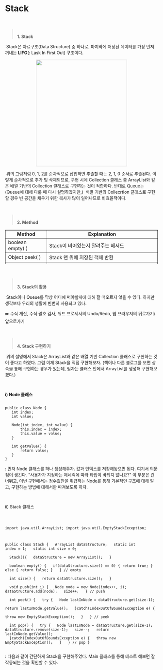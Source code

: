 # Stack

<p data-ke-size="size16">&nbsp;</p>
<blockquote data-ke-style="style2"><b><br />1. Stack</b></blockquote>
<p data-ke-size="size16">&nbsp;Stack은 자료구조(Data Structure) 중 하나로, 마지막에 저장된 데이터를 가장 먼저 꺼내는 <b>LIFO</b>(: Lask In First Out) 구조이다.&nbsp;</p>
<p align="center"><img src="https://user-images.githubusercontent.com/56003992/148509310-b6e5339c-7de4-4501-ae51-d2b8ff3b36d7.png"  width="300" height="350"></p>


<p data-ke-size="size16">&nbsp;위의 그림처럼 0, 1, 2를 순차적으로 삽입하면 추출할 때는 2, 1, 0 순서로 추출된다. 이렇게 순차적으로 추가 및 삭제되므로, 구현 시에 Collection 클래스 중 ArrayList와 같은 배열 기반의 Collection 클래스로 구현하는 것이 적합하다. 반대로&nbsp;Queue는 (Queue에 대해 다룰 때 다시 설명하겠지만,) &nbsp;배열 기반의 Collecrtion 클래스로 구현할 경우 빈 공간을 채우기 위한 복사가 많이 일어나므로 비효율적이다.</p>
<p data-ke-size="size16">&nbsp;</p>
<blockquote data-ke-style="style2"><br /><b>2. Method</b></blockquote>
<table style="border-collapse: collapse; width: 100%; height: 113px;" border="1" data-ke-align="alignLeft" data-ke-style="style12">
<tbody>
<tr style="height: 23px;">
<td style="width: 27.093023255813954%; text-align: center; height: 23px;"><b>Method</b></td>
<td style="width: 72.90697674418604%; text-align: center; height: 23px;"><b>Explanation</b></td>
</tr>
<tr style="height: 18px;">
<td style="width: 27.093023255813954%; height: 18px;">boolean empty( )</td>
<td style="width: 72.90697674418604%; height: 18px;">Stack이 비어있는지 알려주는 메서드</td>
</tr>
<tr style="height: 18px;">
<td style="width: 27.093023255813954%; height: 18px;">Object peek( )</td>
<td style="width: 72.90697674418604%; height: 18px;">Stack 맨 위에 저장된 객체 반환</td>
</tr>
<tr style="height: 18px;">
<td style="width: 27.093023255813954%; height: 18px;">Object pop( )</td>
<td style="width: 72.90697674418604%; height: 18px;">Stack 맨 위에 저장된 객체 추출</td>
</tr>
<tr style="height: 18px;">
<td style="width: 27.093023255813954%; height: 18px;">Object push(Object o)</td>
<td style="width: 72.90697674418604%; height: 18px;">Stack에 객체 o 삽입</td>
</tr>
<tr style="height: 18px;">
<td style="width: 27.093023255813954%; height: 18px;">int search(Object o)</td>
<td style="width: 72.90697674418604%; height: 18px;">Stack에서 객체 o를 찾아 인덱스 반환 (인덱스는 1부터 시작됨)</td>
</tr>
</tbody>
</table>
<p data-ke-size="size16">&nbsp;</p>
<blockquote data-ke-style="style2"><br /><b>3. Stack의 활용</b></blockquote>
<p data-ke-size="size16">&nbsp;Stack이나 Queue를 막상 어디에 써야할까에 대해 잘 떠오르지 않을 수 있다. 하지만 생각보다 우리의 생활에 빈번히 사용되고 있다.</p>
<p data-ke-size="size16">➡️ 수식 계산, 수식 괄호 검사, 워드 프로세서의 Undo/Redo, 웹 브라우저의 뒤로가기/앞으로가기</p>
<p data-ke-size="size16">&nbsp;</p>
<blockquote data-ke-style="style2"><br /><b>4. Stack 구현하기</b></blockquote>
<p data-ke-size="size16">&nbsp;위의 설명에서 Stack은 ArrayList와 같은 배열 기반 Collection 클래스로 구현하는 것이 좋다고 하였다. 그럼 이제 Stack을 직접 구현해보자. (책이나 다른 블로그를 보면 상속을 통해 구현하는 경우가 있는데, 필자는 클래스 안에서 ArrayList를 생성해 구현해보겠다.)</p>
<p data-ke-size="size16">&nbsp;</p>
<p data-ke-size="size16"><b>i) Node 클래스</b></p>
<pre id="code_1641540584965" class="java" data-ke-language="java" data-ke-type="codeblock"><code>
public class Node {
&nbsp;	int index;
&nbsp;	int value;
&nbsp;	
&nbsp;	Node(int index, int value) {
&nbsp;		this.index = index;
&nbsp;		this.value = value;
&nbsp;	}
&nbsp;	
&nbsp;	int getValue() {
&nbsp;		return value;
&nbsp;	}
}
</code></pre>
<p data-ke-size="size16">: 먼저 Node 클래스를 하나 생성해주자. 값과 인덱스를 저장해놓으면 된다. 여기서 의문점이 생긴다. "사용자가 지정하는 제네릭에 따라 타입이 바뀌지 않나요?" 이 부분은 건너뛰고, 이번 구현에서는 정수값만을 취급하는 Node를 통해 기본적인 구조에 대해 알고, 구현하는 방법에 대해서만 따져보도록 하자.</p>
<p data-ke-size="size16">&nbsp;</p>
<p data-ke-size="size16">ii) Stack 클래스</p>
<pre id="code_1641541008175" class="java" data-ke-language="java" data-ke-type="codeblock"><code>

import java.util.ArrayList;
import java.util.EmptyStackException;

public class Stack {
&nbsp;	ArrayList<Node> dataStructure;
&nbsp;	static int index = 1;
&nbsp;	static int size = 0;
&nbsp;	
&nbsp;	Stack(){
&nbsp;		dataStructure = new ArrayList<Node>();
&nbsp;	}
&nbsp;	
&nbsp;	boolean empty() {
&nbsp;		if(dataStructure.size() == 0)  { return true; }
&nbsp;		else  { return false; }
&nbsp;	}	// empty
&nbsp;	
&nbsp;	int size() {
&nbsp;		return dataStructure.size();
&nbsp;	}
&nbsp;	
&nbsp;	void push(int i) {
&nbsp;		Node node = new Node(index++, i);
&nbsp;		dataStructure.add(node);
&nbsp;		size++;
&nbsp;	}	// push
&nbsp;	
&nbsp;	int peek() {
&nbsp;		try {
&nbsp;			Node lastInNode = dataStructure.get(size-1);
&nbsp;			return lastInNode.getValue();
&nbsp;		}catch(IndexOutOfBoundsException e) {
&nbsp;			throw new EmptyStackException();
&nbsp;		}
&nbsp;	}	// peek
&nbsp;	
&nbsp;	int pop() {
&nbsp;		try {
&nbsp;			Node lastInNode = dataStructure.get(size-1);
&nbsp;			dataStructure.remove(size-1);
&nbsp;			size--;
&nbsp;			return lastInNode.getValue();
&nbsp;		}catch(IndexOutOfBoundsException e) {
&nbsp;			throw new EmptyStackException();
&nbsp;		}
&nbsp;	}	// pop
}
</code></pre>
<p data-ke-size="size16">: 다음과 같이 간단하게 Stack을 구현해주었다. Main 클래스를 통해 테스트 해보면 잘 작동되는 것을 확인할 수 있다.</p>
